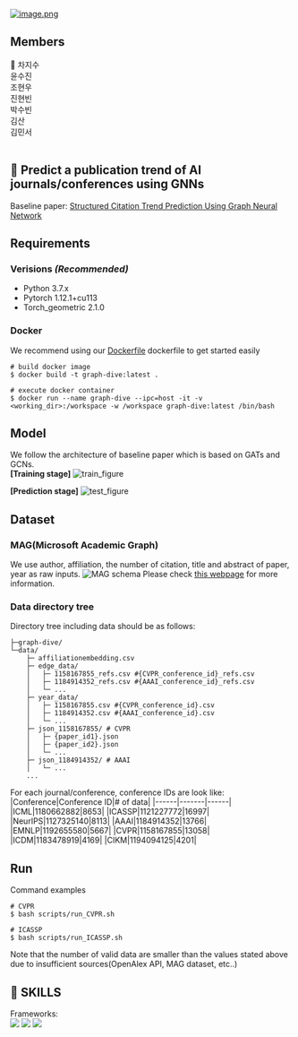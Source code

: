 [![image.png](https://i.postimg.cc/cHQHGRYD/image.png)](https://postimg.cc/N9jY1rdT)

## Members
👑 차지수<br>
 윤수진<br>
 조현우<br>
 진현빈<br>
 박수빈<br>
 김산<br>
 김민서<br>
</br>
## 📕 Predict a publication trend of AI journals/conferences using GNNs
Baseline paper: <a href="https://ieeexplore.ieee.org/document/9054769">Structured Citation Trend Prediction Using Graph Neural Network</a>

## Requirements

### Verisions *(Recommended)*
* Python 3.7.x  
* Pytorch 1.12.1+cu113  
* Torch_geometric 2.1.0  

### Docker
We recommend using our [Dockerfile](https://github.com/hwCh00/graph-dive/blob/main/Dockerfile) dockerfile to get started easily
```
# build docker image
$ docker build -t graph-dive:latest . 

# execute docker container
$ docker run --name graph-dive --ipc=host -it -v <working_dir>:/workspace -w /workspace graph-dive:latest /bin/bash
```


## Model
We follow the architecture of baseline paper which is based on GATs and GCNs.  
**[Training stage]**
![train_figure](https://user-images.githubusercontent.com/96547408/201436402-ab75bdf4-a249-4c15-82db-d6496a480fde.jpg)


**[Prediction stage]**
![test_figure](https://user-images.githubusercontent.com/96547408/201436425-743df10e-c2a7-4424-9141-f39611579f07.jpg)


## Dataset
### MAG(Microsoft Academic Graph)
We use author, affiliation, the number of citation, title and abstract of paper, year as raw inputs.
![MAG schema](https://user-images.githubusercontent.com/96547408/201435997-98326513-dfcb-4d05-bec1-90a30177e152.png)
Please check <a href="https://learn.microsoft.com/en-us/academic-services/graph/reference-data-schema">this webpage</a> for more information. 

### Data directory tree
Directory tree including data should be as follows:  
``` 
├─graph-dive/
└─data/
	├─ affiliationembedding.csv
	├─ edge_data/
	│   ├─ 1158167855_refs.csv #{CVPR_conference_id}_refs.csv
	│   ├─ 1184914352_refs.csv #{AAAI_conference_id}_refs.csv
	│   └─ ...
	├─ year_data/
	│   ├─ 1158167855.csv #{CVPR_conference_id}.csv
	│   ├─ 1184914352.csv #{AAAI_conference_id}.csv 
	│   └─ ...
	├─ json_1158167855/ # CVPR
	│   ├─ {paper_id1}.json
	│   ├─ {paper_id2}.json
	│   └─ ...
	├─ json_1184914352/ # AAAI
	│   └─ ...
	...
```

For each journal/conference, conference IDs are look like:  
|Conference|Conference ID|# of data|
|------|-------|------|
|ICML|1180662882|8653|
|ICASSP|1121227772|16997|
|NeurIPS|1127325140|8113|
|AAAI|1184914352|13766|
|EMNLP|1192655580|5667|
|CVPR|1158167855|13058|
|ICDM|1183478919|4169|
|CIKM|1194094125|4201|


## Run
Command examples
```
# CVPR
$ bash scripts/run_CVPR.sh

# ICASSP
$ bash scripts/run_ICASSP.sh
```
Note that the number of valid data are smaller than the values stated above due to insufficient sources(OpenAlex API, MAG dataset, etc..)

## 📝 SKILLS
Frameworks:  
<img src="https://img.shields.io/badge/PyTorch-EE4C2C?style=flat-square&logo=pytorch&logoColor=white"/> <img src="https://img.shields.io/badge/scikit-learn-F7931E?style=flat-square&logo=scikit-learn&logoColor=white"/> <img src="https://img.shields.io/badge/pyg-3C2179?style=flat-square&logo=pyg&logoColor=white"/>
